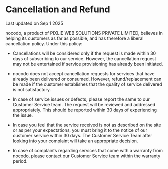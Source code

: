 # Cancellation and Refund

Last updated on Sep 1 2025

nocodo, a product of PIXLIE WEB SOLUTIONS PRIVATE LIMITED, believes in helping its customers as far as possible, and has therefore a liberal cancellation policy. Under this policy:

- Cancellations will be considered only if the request is made within 30 days of subscribing to our service. However, the cancellation request may not be entertained if service provisioning has already been initiated.

- nocodo does not accept cancellation requests for services that have already been delivered or consumed. However, refund/replacement can be made if the customer establishes that the quality of service delivered is not satisfactory.

- In case of service issues or defects, please report the same to our Customer Service team. The request will be reviewed and addressed appropriately. This should be reported within 30 days of experiencing the issue.

- In case you feel that the service received is not as described on the site or as per your expectations, you must bring it to the notice of our customer service within 30 days. The Customer Service Team after looking into your complaint will take an appropriate decision.

- In case of complaints regarding services that come with a warranty from nocodo, please contact our Customer Service team within the warranty period.
